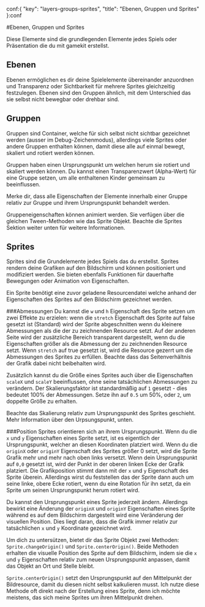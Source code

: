 conf:{
    "key": "layers-groups-sprites",
    "title": "Ebenen, Gruppen und Sprites"
}:conf

#Ebenen, Gruppen und Sprites

Diese Elemente sind die grundlegenden Elemente jedes Spiels oder Präsentation die du mit gamekit erstellst.


Ebenen
------
Ebenen ermöglichen es dir deine Spielelemente übereinander anzuordnen und Transparenz oder Sichtbarkeit für mehrere Sprites gleichzeitig festzulegen.
Ebenen sind den Gruppen ähnlich, mit dem Unterschied das sie selbst nicht bewegbar oder drehbar sind.


Gruppen
-------
Gruppen sind Container, welche für sich selbst nicht sichtbar gezeichnet werden (ausser im Debug-Zeichenmodus), allerdings viele Sprites oder andere Gruppen enthalten können, damit diese alle auf einmal bewegt, skaliert und rotiert werden können.

Gruppen haben einen Ursprungspunkt um welchen herum sie rotiert und skaliert werden können. Du kannst einen Transparenzwert (Alpha-Wert) für eine Gruppe setzen, um alle enthaltenen Kinder gemeinsam zu beeinflussen.

Merke dir, dass alle Eigenschaften der Elemente innerhalb einer Gruppe relativ zur Gruppe und ihrem Ursprungspunkt behandelt werden.

Gruppeneigenschaften können animiert werden. Sie verfügen über die gleichen Tween-Methoden wie das Sprite Objekt.
Beachte die Sprites Sektion weiter unten für weitere Informationen.


Sprites
-------
Sprites sind die Grundelemente jedes Spiels das du erstellst. Sprites rendern deine Grafiken auf den Bildschirm und können positioniert und modifiziert werden.
Sie bieten ebenfalls Funktionen für dauerhafte Bewegungen oder Animation von Eigenschaften.

Ein Sprite benötigt eine zuvor geladene Resourcendatei welche anhand der Eigenschaften des Sprites auf den
Bildschirm gezeichnet werden.


###Abmessungen
Du kannst die `w` und `h` Eigenschaft des Sprite setzen um zwei Effekte zu erzielen: wenn die `stretch` Eigenschaft
des Sprite auf false gesetzt ist (Standard) wird der Sprite abgeschnitten wenn du kleinere Abmessungen als die der zu zeichnenden Resource setzt.
Auf der anderen Seite wird der zusätzliche Bereich transparent dargestellt, wenn du die Eigenschaften größer als die Abmessung der zu zeichnenden
Resource setzt.
Wenn `stretch` auf true gesetzt ist, wird die Resource gezerrt um die Abmessungen des Sprites zu erfüllen. Beachte dass das Seitenverhältnis der Grafik
dabei nicht beibehalten wird.

Zusätzlich kannst du die Größe eines Sprites auch über die Eigenschaften `scaleX` und `scaleY` beeinflussen, ohne
seine tatsächlichen Abmessungen zu verändern. Der Skalierungsfaktor ist standardmäßig auf `1` gesetzt - dies bedeutet
100% der Abmessungen. Setze ihn auf `0.5` um 50%, oder `2`, um doppelte Größe zu erhalten.

Beachte das Skalierung relativ zum Ursprungspunkt des Sprites geschieht. Mehr Information über den Urpsungspunkt, unten.

###Position
Sprites orientieren sich an ihrem Ursprungspunkt. Wenn du die `x` und `y` Eigenschaften eines Sprite setzt, ist
es eigentlich der Ursprungspunkt, welcher an diesen Koordinaten platziert wird. Wenn du die `originX` oder `originY`
Eigenschaft des Sprites größer 0 setzt, wird die Sprite Grafik mehr und mehr nach oben links versetzt. Wenn dein
Ursprungspunkt auf `0,0` gesetzt ist, wird der Punkt in der oberen linken Ecke der Grafik platziert. Die Grafikposition
stimmt dann mit der `x` und `y` Eigenschaft des Sprite überein. Allerdings wirst du feststellen das der Sprite dann
auch um seine linke, obere Ecke rotiert, wenn du eine Rotation für ihn setzt, da ein Sprite um seinen Ursprungspunkt
herum rotiert wird.

Du kannst den Ursprungspunkt eines Sprite jederzeit ändern. Allerdings bewirkt eine Änderung der `originX` und `originY`
Eigenschaften eines Sprite während es auf dem Bildschirm dargestellt wird eine Veränderung der visuellen Position.
Dies liegt daran, dass die Grafik immer relativ zur tatsächlichen `x` und `y` Koordinate gezeichnet wird.

Um dich zu untersützen, bietet dir das Sprite Objekt zwei Methoden: `Sprite.changeOrigin()` und `Sprite.centerOrigin()`.
Beide Methoden erhalten die visuelle Position des Sprite auf dem Bildschirm, indem sie die `x` und `y` Eigenschaften relativ
zum neuen Ursprungspunkt anpassen, damit das Objekt an Ort und Stelle bleibt.

`Sprite.centerOrigin()` setzt den Ursprungspunkt auf den Mittelpunkt der Bildresource, damit du diesen nicht selbst kalkulieren musst.
Ich nutze diese Methode oft direkt nach der Erstellung eines Sprite, denn ich möchte meistens, das sich meine Sprites um
ihren Mittelpunkt drehen.

